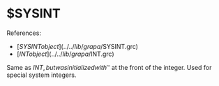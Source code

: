 # $SYSINT
References:
- [$SYSINT object](../../lib/grapa/$SYSINT.grc)
- [$INT object](../../lib/grapa/$INT.grc)

Same as $INT, but was initialized with '$' at the front of the integer. Used for special system integers. 
